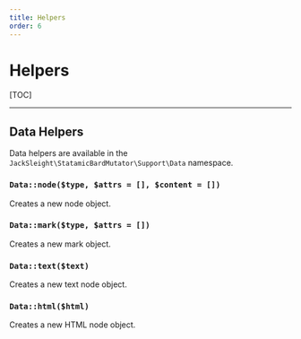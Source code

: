 ```yaml
---
title: Helpers
order: 6
---
```


# Helpers

[TOC]

---

## Data Helpers

Data helpers are available in the `JackSleight\StatamicBardMutator\Support\Data` namespace.

### `Data::node($type, $attrs = [], $content = [])`

Creates a new node object.

### `Data::mark($type, $attrs = [])`

Creates a new mark object.

### `Data::text($text)`

Creates a new text node object.

### `Data::html($html)`

Creates a new HTML node object.